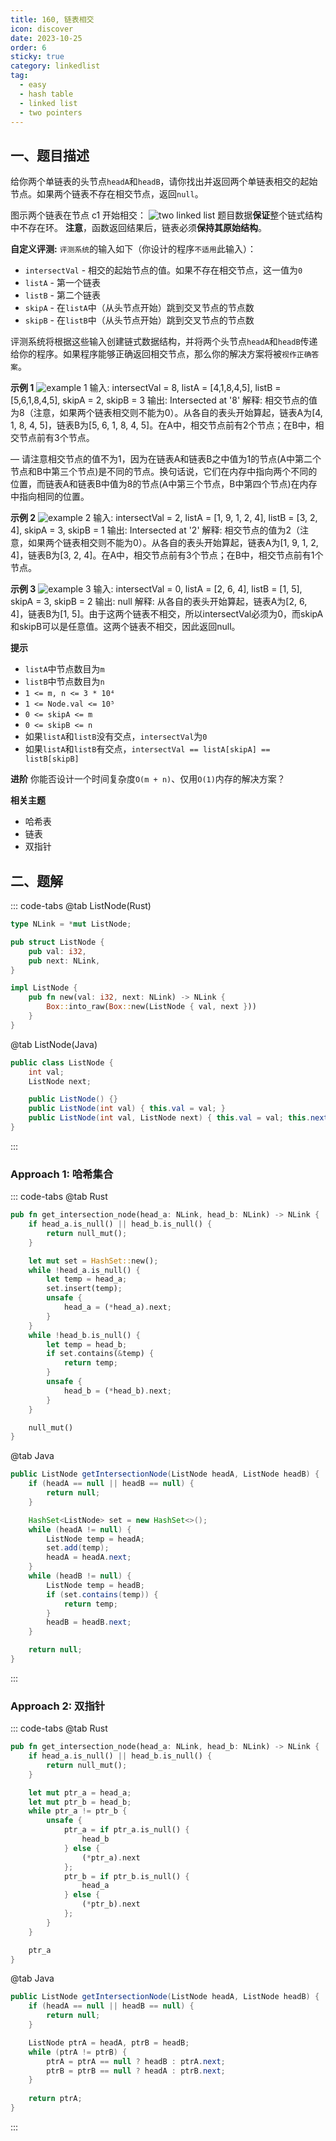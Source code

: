 ```yaml
---
title: 160, 链表相交
icon: discover
date: 2023-10-25
order: 6
sticky: true
category: linkedlist
tag: 
  - easy
  - hash table
  - linked list
  - two pointers
---
```


## 一、题目描述
给你两个单链表的头节点`headA`和`headB`，请你找出并返回两个单链表相交的起始节点。如果两个链表不存在相交节点，返回`null`。

图示两个链表在节点 c1 开始相交：
![two linked list](../../../../../assets/leetcode/two_linked_lists_1_160.png)
题目数据**保证**整个链式结构中不存在环。
**注意**，函数返回结果后，链表必须**保持其原始结构**。

**自定义评测:**
`评测系统`的输入如下（你设计的程序`不适用`此输入）：

- `intersectVal` - 相交的起始节点的值。如果不存在相交节点，这一值为`0`
- `listA` - 第一个链表
- `listB` - 第二个链表
- `skipA` - 在`listA`中（从头节点开始）跳到交叉节点的节点数
- `skipB` - 在`listB`中（从头节点开始）跳到交叉节点的节点数

评测系统将根据这些输入创建链式数据结构，并将两个头节点`headA`和`headB`传递给你的程序。如果程序能够正确返回相交节点，那么你的解决方案将被`视作正确答案`。

**示例 1**
![example 1](../../../../../assets/leetcode/two_linked_lists_example_1_160.png)
输入: intersectVal = 8, listA = [4,1,8,4,5], listB = [5,6,1,8,4,5], skipA = 2, skipB = 3
输出: Intersected at '8'
解释: 相交节点的值为8（注意，如果两个链表相交则不能为0）。从各自的表头开始算起，链表A为[4, 1, 8, 4, 5]，链表B为[5, 6, 1, 8, 4, 5]。在A中，相交节点前有2个节点；在B中，相交节点前有3个节点。

— 请注意相交节点的值不为1，因为在链表A和链表B之中值为1的节点(A中第二个节点和B中第三个节点)是不同的节点。换句话说，它们在内存中指向两个不同的位置，而链表A和链表B中值为8的节点(A中第三个节点，B中第四个节点)在内存中指向相同的位置。

**示例 2**
![example 2](../../../../../assets/leetcode/two_linked_lists_example_2_160.png)
输入: intersectVal = 2, listA = [1, 9, 1, 2, 4], listB = [3, 2, 4], skipA = 3, skipB = 1
输出: Intersected at '2'
解释: 相交节点的值为2（注意，如果两个链表相交则不能为0）。从各自的表头开始算起，链表A为[1, 9, 1, 2, 4]，链表B为[3, 2, 4]。在A中，相交节点前有3个节点；在B中，相交节点前有1个节点。

**示例 3**
![example 3](../../../../../assets/leetcode/two_linked_lists_example_3_160.png)
输入: intersectVal = 0, listA = [2, 6, 4], listB = [1, 5], skipA = 3, skipB = 2
输出: null
解释: 从各自的表头开始算起，链表A为[2, 6, 4]，链表B为[1, 5]。由于这两个链表不相交，所以intersectVal必须为0，而skipA和skipB可以是任意值。这两个链表不相交，因此返回null。


**提示**

- `listA`中节点数目为`m`
- `listB`中节点数目为`n`
- `1 <= m, n <= 3 * 10⁴`
- `1 <= Node.val <= 10⁵`
- `0 <= skipA <= m`
- `0 <= skipB <= n`
- 如果`listA`和`listB`没有交点，`intersectVal`为`0`
- 如果`listA`和`listB`有交点，`intersectVal == listA[skipA] == listB[skipB]`

**进阶**
你能否设计一个时间复杂度`O(m + n)`、仅用`O(1)`内存的解决方案？

**相关主题**

- 哈希表
- 链表
- 双指针

## 二、题解
::: code-tabs
@tab ListNode(Rust)
```rust
type NLink = *mut ListNode;

pub struct ListNode {
    pub val: i32,
    pub next: NLink,
}

impl ListNode {
    pub fn new(val: i32, next: NLink) -> NLink {
        Box::into_raw(Box::new(ListNode { val, next }))
    }
}
```

@tab ListNode(Java)
```java
public class ListNode {
    int val;
    ListNode next;

    public ListNode() {}
    public ListNode(int val) { this.val = val; }
    public ListNode(int val, ListNode next) { this.val = val; this.next = next; }
}
```
:::

### Approach 1: 哈希集合
::: code-tabs
@tab Rust
```rust
pub fn get_intersection_node(head_a: NLink, head_b: NLink) -> NLink {
    if head_a.is_null() || head_b.is_null() {
        return null_mut();
    }

    let mut set = HashSet::new();
    while !head_a.is_null() {
        let temp = head_a;
        set.insert(temp);
        unsafe {
            head_a = (*head_a).next;
        }
    }
    while !head_b.is_null() {
        let temp = head_b;
        if set.contains(&temp) {
            return temp;
        }
        unsafe {
            head_b = (*head_b).next;
        }
    }

    null_mut()
}
```

@tab Java
```java
public ListNode getIntersectionNode(ListNode headA, ListNode headB) {
    if (headA == null || headB == null) {
        return null;
    }

    HashSet<ListNode> set = new HashSet<>();
    while (headA != null) {
        ListNode temp = headA;
        set.add(temp);
        headA = headA.next;
    }
    while (headB != null) {
        ListNode temp = headB;
        if (set.contains(temp)) {
            return temp;
        }
        headB = headB.next;
    }

    return null;
}
```
:::

### Approach 2: 双指针
::: code-tabs
@tab Rust
```rust
pub fn get_intersection_node(head_a: NLink, head_b: NLink) -> NLink {
    if head_a.is_null() || head_b.is_null() {
        return null_mut();
    }

    let mut ptr_a = head_a;
    let mut ptr_b = head_b;
    while ptr_a != ptr_b {
        unsafe {
            ptr_a = if ptr_a.is_null() {
                head_b
            } else {
                (*ptr_a).next
            };
            ptr_b = if ptr_b.is_null() {
                head_a
            } else {
                (*ptr_b).next
            };
        }
    }

    ptr_a
}
```

@tab Java
```java
public ListNode getIntersectionNode(ListNode headA, ListNode headB) {
    if (headA == null || headB == null) {
        return null;
    }

    ListNode ptrA = headA, ptrB = headB;
    while (ptrA != ptrB) {
        ptrA = ptrA == null ? headB : ptrA.next;
        ptrB = ptrB == null ? headA : ptrB.next;
    }
    
    return ptrA;
}
```
:::